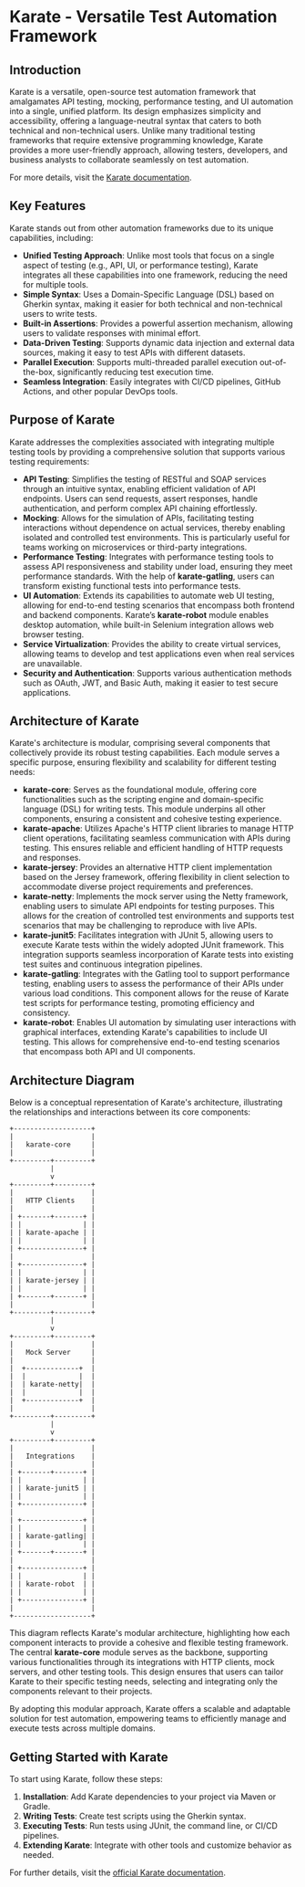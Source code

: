 # Karate - Versatile Test Automation Framework

## Introduction

Karate is a versatile, open-source test automation framework that amalgamates API testing, mocking, performance testing, and UI automation into a single, unified platform. Its design emphasizes simplicity and accessibility, offering a language-neutral syntax that caters to both technical and non-technical users. Unlike many traditional testing frameworks that require extensive programming knowledge, Karate provides a more user-friendly approach, allowing testers, developers, and business analysts to collaborate seamlessly on test automation.

For more details, visit the [Karate documentation](https://karatelabs.github.io/karate/).

## Key Features

Karate stands out from other automation frameworks due to its unique capabilities, including:

- **Unified Testing Approach**: Unlike most tools that focus on a single aspect of testing (e.g., API, UI, or performance testing), Karate integrates all these capabilities into one framework, reducing the need for multiple tools.
- **Simple Syntax**: Uses a Domain-Specific Language (DSL) based on Gherkin syntax, making it easier for both technical and non-technical users to write tests.
- **Built-in Assertions**: Provides a powerful assertion mechanism, allowing users to validate responses with minimal effort.
- **Data-Driven Testing**: Supports dynamic data injection and external data sources, making it easy to test APIs with different datasets.
- **Parallel Execution**: Supports multi-threaded parallel execution out-of-the-box, significantly reducing test execution time.
- **Seamless Integration**: Easily integrates with CI/CD pipelines, GitHub Actions, and other popular DevOps tools.

## Purpose of Karate

Karate addresses the complexities associated with integrating multiple testing tools by providing a comprehensive solution that supports various testing requirements:

- **API Testing**: Simplifies the testing of RESTful and SOAP services through an intuitive syntax, enabling efficient validation of API endpoints. Users can send requests, assert responses, handle authentication, and perform complex API chaining effortlessly.
- **Mocking**: Allows for the simulation of APIs, facilitating testing interactions without dependence on actual services, thereby enabling isolated and controlled test environments. This is particularly useful for teams working on microservices or third-party integrations.
- **Performance Testing**: Integrates with performance testing tools to assess API responsiveness and stability under load, ensuring they meet performance standards. With the help of **karate-gatling**, users can transform existing functional tests into performance tests.
- **UI Automation**: Extends its capabilities to automate web UI testing, allowing for end-to-end testing scenarios that encompass both frontend and backend components. Karate’s **karate-robot** module enables desktop automation, while built-in Selenium integration allows web browser testing.
- **Service Virtualization**: Provides the ability to create virtual services, allowing teams to develop and test applications even when real services are unavailable.
- **Security and Authentication**: Supports various authentication methods such as OAuth, JWT, and Basic Auth, making it easier to test secure applications.

## Architecture of Karate

Karate's architecture is modular, comprising several components that collectively provide its robust testing capabilities. Each module serves a specific purpose, ensuring flexibility and scalability for different testing needs:

- **karate-core**: Serves as the foundational module, offering core functionalities such as the scripting engine and domain-specific language (DSL) for writing tests. This module underpins all other components, ensuring a consistent and cohesive testing experience.
- **karate-apache**: Utilizes Apache's HTTP client libraries to manage HTTP client operations, facilitating seamless communication with APIs during testing. This ensures reliable and efficient handling of HTTP requests and responses.
- **karate-jersey**: Provides an alternative HTTP client implementation based on the Jersey framework, offering flexibility in client selection to accommodate diverse project requirements and preferences.
- **karate-netty**: Implements the mock server using the Netty framework, enabling users to simulate API endpoints for testing purposes. This allows for the creation of controlled test environments and supports test scenarios that may be challenging to reproduce with live APIs.
- **karate-junit5**: Facilitates integration with JUnit 5, allowing users to execute Karate tests within the widely adopted JUnit framework. This integration supports seamless incorporation of Karate tests into existing test suites and continuous integration pipelines.
- **karate-gatling**: Integrates with the Gatling tool to support performance testing, enabling users to assess the performance of their APIs under various load conditions. This component allows for the reuse of Karate test scripts for performance testing, promoting efficiency and consistency.
- **karate-robot**: Enables UI automation by simulating user interactions with graphical interfaces, extending Karate's capabilities to include UI testing. This allows for comprehensive end-to-end testing scenarios that encompass both API and UI components.

## Architecture Diagram

Below is a conceptual representation of Karate's architecture, illustrating the relationships and interactions between its core components:

```
+-------------------+
|                   |
|   karate-core     |
|                   |
+---------+---------+
          |
          v
+---------+---------+
|                   |
|   HTTP Clients    |
|                   |
| +-------+-------+ |
| |               | |
| | karate-apache | |
| |               | |
| +---------------+ |
|                   |
| +---------------+ |
| |               | |
| | karate-jersey | |
| |               | |
| +-------+-------+ |
|                   |
+---------+---------+
          |
          v
+---------+---------+
|                   |
|   Mock Server     |
|                   |
|  +-------------+  |
|  |             |  |
|  | karate-netty|  |
|  |             |  |
|  +-------------+  |
|                   |
+---------+---------+
          |
          v
+---------+---------+
|                   |
|   Integrations    |
|                   |
| +-------+-------+ |
| |               | |
| | karate-junit5 | |
| |               | |
| +---------------+ |
|                   |
| +---------------+ |
| |               | |
| | karate-gatling| |
| |               | |
| +-------+-------+ |
|                   |
| +---------------+ |
| |               | |
| | karate-robot  | |
| |               | |
| +---------------+ |
|                   |
+-------------------+
```

This diagram reflects Karate's modular architecture, highlighting how each component interacts to provide a cohesive and flexible testing framework. The central **karate-core** module serves as the backbone, supporting various functionalities through its integrations with HTTP clients, mock servers, and other testing tools. This design ensures that users can tailor Karate to their specific testing needs, selecting and integrating only the components relevant to their projects.

By adopting this modular approach, Karate offers a scalable and adaptable solution for test automation, empowering teams to efficiently manage and execute tests across multiple domains.

## Getting Started with Karate

To start using Karate, follow these steps:

1. **Installation**: Add Karate dependencies to your project via Maven or Gradle.
2. **Writing Tests**: Create test scripts using the Gherkin syntax.
3. **Executing Tests**: Run tests using JUnit, the command line, or CI/CD pipelines.
4. **Extending Karate**: Integrate with other tools and customize behavior as needed.

For further details, visit the [official Karate documentation](https://karatelabs.github.io/karate/).


